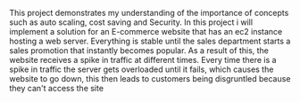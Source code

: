 This project demonstrates my understanding of the importance of concepts such as auto scaling, cost saving and Security. In this project i will implement a solution for an E-commerce website that has an ec2 instance hosting a web server. Everything is stable until the sales department starts a sales promotion that instantly becomes popular. As a result of this, the website receives a spike in traffic at different times. Every time there is a spike in traffic the server gets overloaded until it fails, which causes the website to go down, this then leads to customers being disgruntled because they can't access the site
